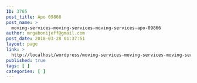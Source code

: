 ```yaml
---
ID: 3765
post_title: Apo 09866
post_name: >
  moving-services-moving-services-moving-services-apo-09866
author: mrgabonijeff@gmail.com
post_date: 2018-03-28 01:37:51
layout: page
link: >
  http://localhost/wordpress/moving-services-moving-services-moving-services-apo-09866/
published: true
tags: [ ]
categories: [ ]
---
```

